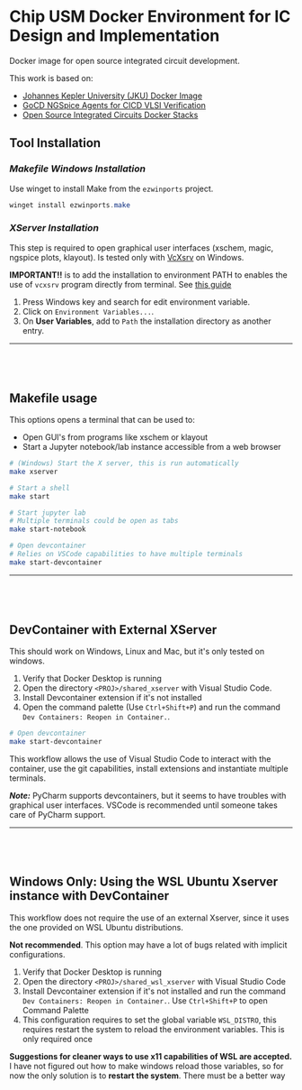 # Chip USM Docker Environment for IC Design and Implementation

Docker image for open source integrated circuit development.

This work is based on:

- [Johannes Kepler University (JKU) Docker Image](https://github.com/iic-jku/IIC-OSIC-TOOLS/tree/main)
- [GoCD NGSpice Agents for CICD VLSI Verification](https://github.com/akiles-esta-usado/bouquet-basic-ngspice)
- [Open Source Integrated Circuits Docker Stacks](https://github.com/ChipUSM/osic-stacks)

## Tool Installation

### ***Makefile Windows Installation***

Use winget to install Make from the `ezwinports` project.

~~~powershell
winget install ezwinports.make
~~~

### ***XServer Installation***

This step is required to open graphical user interfaces (xschem, magic, ngspice plots, klayout).
Is tested only with [VcXsrv](https://github.com/marchaesen/vcxsrv) on Windows.

**IMPORTANT!!** is to add the installation to environment PATH to enables the use of `vcxsrv` program directly from terminal.
See [this guide](https://docs.oracle.com/cd/E83411_01/OREAD/creating-and-modifying-environment-variables-on-windows.htm#OREAD158)

1. Press Windows key and search for edit environment variable.
2. Click on `Environment Variables...`.
3. On **User Variables**, add to `Path` the installation directory as another entry.

-------------
$~$
-------------

## Makefile usage

This options opens a terminal that can be used to:

- Open GUI's from programs like xschem or klayout
- Start a Jupyter notebook/lab instance accessible from a web browser

~~~bash
# (Windows) Start the X server, this is run automatically
make xserver

# Start a shell
make start

# Start jupyter lab
# Multiple terminals could be open as tabs
make start-notebook

# Open devcontainer
# Relies on VSCode capabilities to have multiple terminals
make start-devcontainer
~~~

-------------
$~$
-------------

## DevContainer with External XServer

This should work on Windows, Linux and Mac, but it's only tested on windows.

1. Verify that Docker Desktop is running
1. Open the directory `<PROJ>/shared_xserver` with Visual Studio Code.
1. Install Devcontainer extension if it's not installed
1. Open the command palette (Use `Ctrl+Shift+P`) and run the command `Dev Containers: Reopen in Container.`.


~~~bash
# Open devcontainer
make start-devcontainer
~~~


This workflow allows the use of Visual Studio Code to interact with the container, use the git capabilities, install extensions and instantiate multiple terminals.

***Note:*** PyCharm supports devcontainers, but it seems to have troubles with graphical user interfaces. VSCode is recommended until someone takes care of PyCharm support.

-------------
$~$
-------------

## Windows Only: Using the WSL Ubuntu Xserver instance with DevContainer

This workflow does not require the use of an external Xserver, since it uses the one provided on WSL Ubuntu distributions.

**Not recommended**. This option may have a lot of bugs related with implicit configurations.

1. Verify that Docker Desktop is running
2. Open the directory `<PROJ>/shared_wsl_xserver` with Visual Studio Code
3. Install Devcontainer extension if it's not installed and run the command `Dev Containers: Reopen in Container.`. Use `Ctrl+Shift+P` to open Command Palette
4. This configuration requires to set the global variable `WSL_DISTRO`, this requires restart the system to reload the environment variables. This is only required once

**Suggestions for cleaner ways to use x11 capabilities of WSL are accepted.**
I have not figured out how to make windows reload those variables, so for now the only solution is to **restart the system**. There must be a better way
